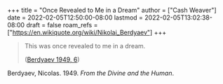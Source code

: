 +++
title = "Once Revealed to Me in a Dream"
author = ["Cash Weaver"]
date = 2022-02-05T12:50:00-08:00
lastmod = 2022-02-05T13:02:38-08:00
draft = false
roam_refs = ["https://en.wikiquote.org/wiki/Nikolai_Berdyaev"]
+++

> This was once revealed to me in a dream.
>
> (<a href="#citeproc_bib_item_1">Berdyaev 1949, 6</a>)

<style>.csl-entry{text-indent: -1.5em; margin-left: 1.5em;}</style><div class="csl-bib-body">
  <div class="csl-entry"><a id="citeproc_bib_item_1"></a>Berdyaev, Nicolas. 1949. <i>From the Divine and the Human</i>.</div>
</div>
